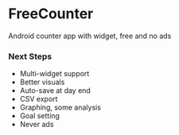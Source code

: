 # FreeCounter
Android counter app with widget, free and no ads

### Next Steps
 - Multi-widget support
 - Better visuals
 - Auto-save at day end
 - CSV export
 - Graphing, some analysis
 - Goal setting
 - Never ads
